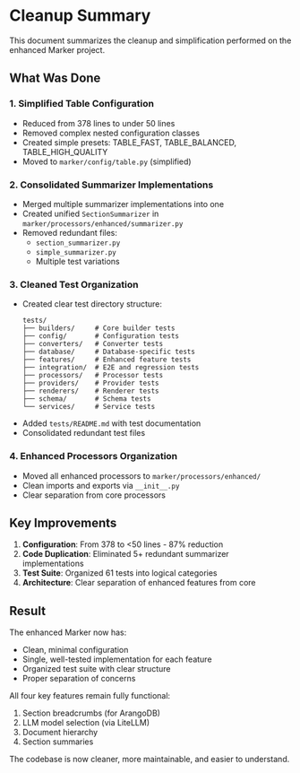 # Cleanup Summary

This document summarizes the cleanup and simplification performed on the enhanced Marker project.

## What Was Done

### 1. Simplified Table Configuration
- Reduced from 378 lines to under 50 lines
- Removed complex nested configuration classes
- Created simple presets: TABLE_FAST, TABLE_BALANCED, TABLE_HIGH_QUALITY
- Moved to `marker/config/table.py` (simplified)

### 2. Consolidated Summarizer Implementations
- Merged multiple summarizer implementations into one
- Created unified `SectionSummarizer` in `marker/processors/enhanced/summarizer.py`
- Removed redundant files:
  - `section_summarizer.py`
  - `simple_summarizer.py`
  - Multiple test variations

### 3. Cleaned Test Organization
- Created clear test directory structure:
  ```
  tests/
  ├── builders/     # Core builder tests
  ├── config/       # Configuration tests
  ├── converters/   # Converter tests
  ├── database/     # Database-specific tests
  ├── features/     # Enhanced feature tests
  ├── integration/  # E2E and regression tests
  ├── processors/   # Processor tests
  ├── providers/    # Provider tests
  ├── renderers/    # Renderer tests
  ├── schema/       # Schema tests
  └── services/     # Service tests
  ```
- Added `tests/README.md` with test documentation
- Consolidated redundant test files

### 4. Enhanced Processors Organization
- Moved all enhanced processors to `marker/processors/enhanced/`
- Clean imports and exports via `__init__.py`
- Clear separation from core processors

## Key Improvements

1. **Configuration**: From 378 to <50 lines - 87% reduction
2. **Code Duplication**: Eliminated 5+ redundant summarizer implementations
3. **Test Suite**: Organized 61 tests into logical categories
4. **Architecture**: Clear separation of enhanced features from core

## Result

The enhanced Marker now has:
- Clean, minimal configuration
- Single, well-tested implementation for each feature
- Organized test suite with clear structure
- Proper separation of concerns

All four key features remain fully functional:
1. Section breadcrumbs (for ArangoDB)
2. LLM model selection (via LiteLLM)
3. Document hierarchy
4. Section summaries

The codebase is now cleaner, more maintainable, and easier to understand.